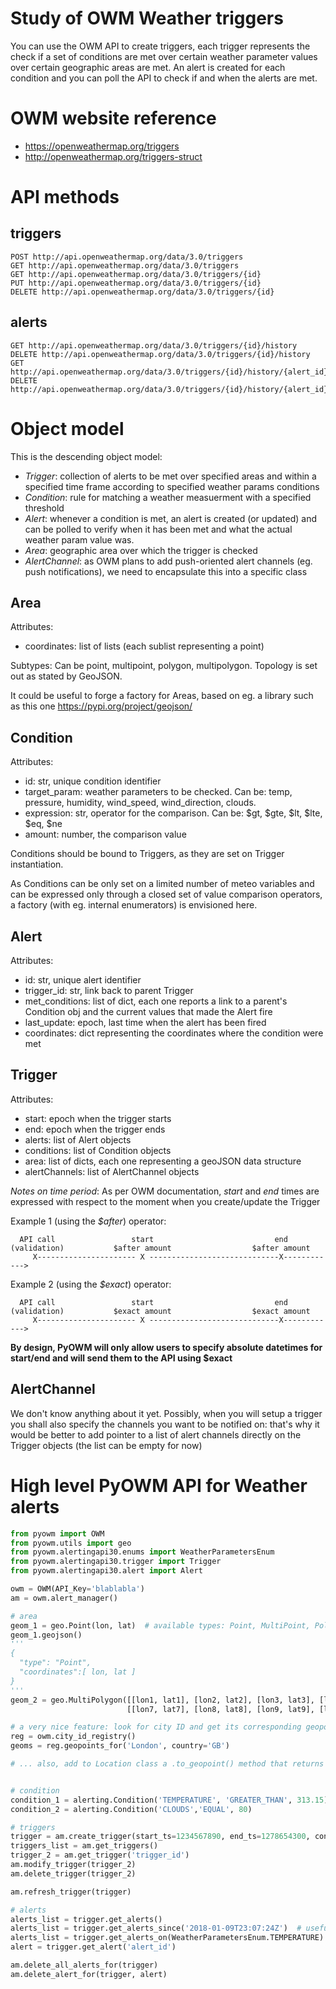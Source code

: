 # Study of OWM Weather triggers

You can use the OWM API to create triggers, each trigger represents the check if a set of conditions are met over certain weather parameter values over certain geographic areas are met. An alert is created for each condition and you can poll the API to check if and when the alerts are met.

# OWM website reference
 - https://openweathermap.org/triggers
 - http://openweathermap.org/triggers-struct

# API methods

## triggers
```
POST http://api.openweathermap.org/data/3.0/triggers
GET http://api.openweathermap.org/data/3.0/triggers
GET http://api.openweathermap.org/data/3.0/triggers/{id}
PUT http://api.openweathermap.org/data/3.0/triggers/{id}
DELETE http://api.openweathermap.org/data/3.0/triggers/{id}
```

## alerts
```
GET http://api.openweathermap.org/data/3.0/triggers/{id}/history
DELETE http://api.openweathermap.org/data/3.0/triggers/{id}/history
GET http://api.openweathermap.org/data/3.0/triggers/{id}/history/{alert_id}
DELETE http://api.openweathermap.org/data/3.0/triggers/{id}/history/{alert_id}
```

# Object model

This is the descending object model:

  - *Trigger*: collection of alerts to be met over specified areas and within a specified time frame according to specified weather params conditions
  - *Condition*: rule for matching a weather measuerment with a specified threshold
  - *Alert*: whenever a condition is met, an alert is created (or updated) and can be polled to verify when it has been met and what the actual weather param value was.
  - *Area*: geographic area over which the trigger is checked
  - *AlertChannel*: as OWM plans to add push-oriented alert channels (eg. push notifications), we need to encapsulate this into a specific class

## Area

Attributes:
  - coordinates: list of lists (each sublist representing a point)

Subtypes: Can be point, multipoint, polygon, multipolygon. Topology is set out as stated by GeoJSON.

It could be useful to forge a factory for Areas, based on eg. a library such as this one https://pypi.org/project/geojson/


## Condition

Attributes:
  - id: str, unique condition identifier
  - target_param: weather parameters to be checked. Can be: temp, pressure, humidity, wind_speed, wind_direction, clouds.
  - expression: str, operator for the comparison. Can be: $gt, $gte, $lt, $lte, $eq, $ne
  - amount: number, the comparison value

Conditions should be bound to Triggers, as they are set on Trigger instantiation.

As Conditions can be only set on a limited number of meteo variables and can be expressed only through a closed set of value comparison operators, a factory (with eg. internal enumerators) is envisioned here.

## Alert

Attributes:
  - id: str, unique alert identifier
  - trigger_id: str, link back to parent Trigger
  - met_conditions: list of dict, each one reports a link to a parent's Condition obj and the current values that made the Alert fire
  - last_update: epoch, last time when the alert has been fired
  - coordinates: dict representing the coordinates where the condition were met

## Trigger

Attributes:
  - start: epoch when the trigger starts
  - end: epoch when the trigger ends
  - alerts: list of Alert objects
  - conditions: list of Condition objects
  - area: list of dicts, each one representing a geoJSON data structure
  - alertChannels: list of AlertChannel objects

*Notes on time period*:
As per OWM documentation, *start* and *end* times are expressed with respect to the moment when you create/update the Trigger

Example 1 (using the *$after*) operator:

```
  API call                 start                           end
(validation)           $after amount                  $after amount
     X---------------------- X -----------------------------X------------>
```

Example 2 (using the *$exact*) operator:

```
  API call                 start                           end
(validation)           $exact amount                  $exact amount
     X---------------------- X -----------------------------X------------>
```

**By design, PyOWM will only allow users to specify absolute datetimes for start/end and will send them to the API using $exact**


## AlertChannel
We don't know anything about it yet. Possibly, when you will setup a trigger you shall also specify the channels you want to be notified on: that's why it would be better to add pointer to a list of alert channels directly on the Trigger objects (the list can be empty for now)

# High level PyOWM API for Weather alerts

```python
from pyowm import OWM
from pyowm.utils import geo
from pyowm.alertingapi30.enums import WeatherParametersEnum
from pyowm.alertingapi30.trigger import Trigger
from pyowm.alertingapi30.alert import Alert

owm = OWM(API_Key='blablabla')
am = owm.alert_manager()

# area
geom_1 = geo.Point(lon, lat)  # available types: Point, MultiPoint, Polygon, MultiPolygon
geom_1.geojson()
'''
{
  "type": "Point",
  "coordinates":[ lon, lat ]
}
'''
geom_2 = geo.MultiPolygon([[lon1, lat1], [lon2, lat2], [lon3, lat3], [lon1, lat1]]
                          [[lon7, lat7], [lon8, lat8], [lon9, lat9], [lon7, lat7]])

# a very nice feature: look for city ID and get its corresponding geopoint!
reg = owm.city_id_registry()
geoms = reg.geopoints_for('London', country='GB')

# ... also, add to Location class a .to_geopoint() method that returns a geo.Point instance


# condition
condition_1 = alerting.Condition('TEMPERATURE', 'GREATER_THAN', 313.15)  # kelvin
condition_2 = alerting.Condition('CLOUDS','EQUAL', 80)                   # clouds % coverage

# triggers
trigger = am.create_trigger(start_ts=1234567890, end_ts=1278654300, conditions=[condition_1, condition_2], area=[geom_1, geom_2], alert_channel=AlertChannelsEnum.OWM_API)
triggers_list = am.get_triggers()
trigger_2 = am.get_trigger('trigger_id')
am.modify_trigger(trigger_2)
am.delete_trigger(trigger_2)

am.refresh_trigger(trigger)

# alerts
alerts_list = trigger.get_alerts()
alerts_list = trigger.get_alerts_since('2018-01-09T23:07:24Z')  # useful for polling alerts
alerts_list = trigger.get_alerts_on(WeatherParametersEnum.TEMPERATURE)
alert = trigger.get_alert('alert_id')

am.delete_all_alerts_for(trigger)
am.delete_alert_for(trigger, alert)
```
